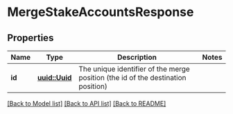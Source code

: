 # MergeStakeAccountsResponse

## Properties

Name | Type | Description | Notes
------------ | ------------- | ------------- | -------------
**id** | [**uuid::Uuid**](uuid::Uuid.md) | The unique identifier of the merge position (the id of the destination position) | 

[[Back to Model list]](../README.md#documentation-for-models) [[Back to API list]](../README.md#documentation-for-api-endpoints) [[Back to README]](../README.md)


